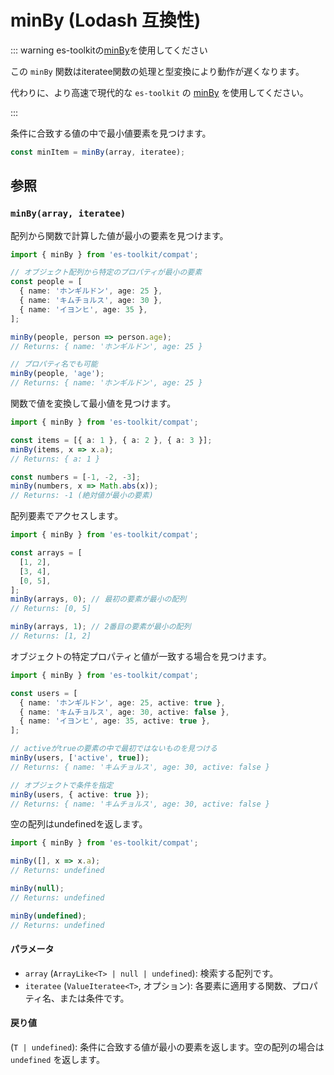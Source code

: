 # minBy (Lodash 互換性)

::: warning es-toolkitの[minBy](../../math/minBy.md)を使用してください

この `minBy` 関数はiteratee関数の処理と型変換により動作が遅くなります。

代わりに、より高速で現代的な `es-toolkit` の [minBy](../../math/minBy.md) を使用してください。

:::

条件に合致する値の中で最小値要素を見つけます。

```typescript
const minItem = minBy(array, iteratee);
```

## 参照

### `minBy(array, iteratee)`

配列から関数で計算した値が最小の要素を見つけます。

```typescript
import { minBy } from 'es-toolkit/compat';

// オブジェクト配列から特定のプロパティが最小の要素
const people = [
  { name: 'ホンギルドン', age: 25 },
  { name: 'キムチョルス', age: 30 },
  { name: 'イヨンヒ', age: 35 },
];

minBy(people, person => person.age);
// Returns: { name: 'ホンギルドン', age: 25 }

// プロパティ名でも可能
minBy(people, 'age');
// Returns: { name: 'ホンギルドン', age: 25 }
```

関数で値を変換して最小値を見つけます。

```typescript
import { minBy } from 'es-toolkit/compat';

const items = [{ a: 1 }, { a: 2 }, { a: 3 }];
minBy(items, x => x.a);
// Returns: { a: 1 }

const numbers = [-1, -2, -3];
minBy(numbers, x => Math.abs(x));
// Returns: -1 (絶対値が最小の要素)
```

配列要素でアクセスします。

```typescript
import { minBy } from 'es-toolkit/compat';

const arrays = [
  [1, 2],
  [3, 4],
  [0, 5],
];
minBy(arrays, 0); // 最初の要素が最小の配列
// Returns: [0, 5]

minBy(arrays, 1); // 2番目の要素が最小の配列
// Returns: [1, 2]
```

オブジェクトの特定プロパティと値が一致する場合を見つけます。

```typescript
import { minBy } from 'es-toolkit/compat';

const users = [
  { name: 'ホンギルドン', age: 25, active: true },
  { name: 'キムチョルス', age: 30, active: false },
  { name: 'イヨンヒ', age: 35, active: true },
];

// activeがtrueの要素の中で最初ではないものを見つける
minBy(users, ['active', true]);
// Returns: { name: 'キムチョルス', age: 30, active: false }

// オブジェクトで条件を指定
minBy(users, { active: true });
// Returns: { name: 'キムチョルス', age: 30, active: false }
```

空の配列はundefinedを返します。

```typescript
import { minBy } from 'es-toolkit/compat';

minBy([], x => x.a);
// Returns: undefined

minBy(null);
// Returns: undefined

minBy(undefined);
// Returns: undefined
```

#### パラメータ

- `array` (`ArrayLike<T> | null | undefined`): 検索する配列です。
- `iteratee` (`ValueIteratee<T>`, オプション): 各要素に適用する関数、プロパティ名、または条件です。

#### 戻り値

(`T | undefined`): 条件に合致する値が最小の要素を返します。空の配列の場合は `undefined` を返します。
